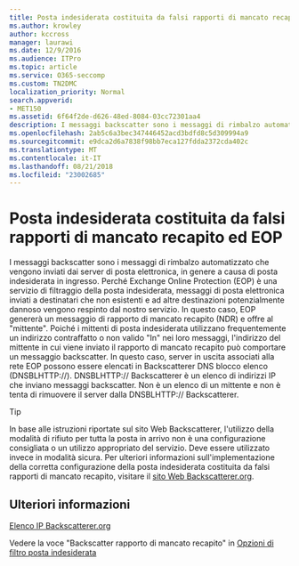 ```yaml
---
title: Posta indesiderata costituita da falsi rapporti di mancato recapito ed EOP
ms.author: krowley
author: kccross
manager: laurawi
ms.date: 12/9/2016
ms.audience: ITPro
ms.topic: article
ms.service: O365-seccomp
ms.custom: TN2DMC
localization_priority: Normal
search.appverid:
- MET150
ms.assetid: 6f64f2de-d626-48ed-8084-03cc72301aa4
description: I messaggi backscatter sono i messaggi di rimbalzo automatizzato che vengono inviati dai server di posta elettronica, in genere a causa di posta indesiderata in ingresso. DNSBLHTTP:// Backscatterer è un elenco di indirizzi IP che inviano messaggi backscatter. Non è un elenco di un mittente e non è tenta di rimuovere il server dalla DNSBLHTTP:// Backscatterer.
ms.openlocfilehash: 2ab5c6a3bec347446452acd3bdfd8c5d309994a9
ms.sourcegitcommit: e9dca2d6a7838f98bb7eca127fdda2372cda402c
ms.translationtype: MT
ms.contentlocale: it-IT
ms.lasthandoff: 08/21/2018
ms.locfileid: "23002685"
---
```

# <a name="backscatter-messages-and-eop"></a>Posta indesiderata costituita da falsi rapporti di mancato recapito ed EOP

I messaggi backscatter sono i messaggi di rimbalzo automatizzato che vengono inviati dai server di posta elettronica, in genere a causa di posta indesiderata in ingresso. Perché Exchange Online Protection (EOP) è una servizio di filtraggio della posta indesiderata, messaggi di posta elettronica inviati a destinatari che non esistenti e ad altre destinazioni potenzialmente dannoso vengono respinto dal nostro servizio. In questo caso, EOP genererà un messaggio di rapporto di mancato recapito (NDR) e offre al "mittente". Poiché i mittenti di posta indesiderata utilizzano frequentemente un indirizzo contraffatto o non valido "In" nei loro messaggi, l'indirizzo del mittente in cui viene inviato il rapporto di mancato recapito può comportare un messaggio backscatter. In questo caso, server in uscita associati alla rete EOP possono essere elencati in Backscatterer DNS blocco elenco (DNSBLHTTP://). DNSBLHTTP:// Backscatterer è un elenco di indirizzi IP che inviano messaggi backscatter. Non è un elenco di un mittente e non è tenta di rimuovere il server dalla DNSBLHTTP:// Backscatterer. 
  
> [!TIP]
> In base alle istruzioni riportate sul sito Web Backscatterer, l'utilizzo della modalità di rifiuto per tutta la posta in arrivo non è una configurazione consigliata o un utilizzo appropriato del servizio. Deve essere utilizzato invece in modalità sicura. Per ulteriori informazioni sull'implementazione della corretta configurazione della posta indesiderata costituita da falsi rapporti di mancato recapito, visitare il [sito Web Backscatterer.org](http://www.backscatterer.org/?target=usage). 
  
## <a name="for-more-information"></a>Ulteriori informazioni

[Elenco IP Backscatterer.org](https://blogs.msdn.com/b/tzink/archive/2012/08/22/the-backscatterer-org-ip-list.aspx)
  
Vedere la voce "Backscatter rapporto di mancato recapito" in [Opzioni di filtro posta indesiderata](advanced-spam-filtering-asf-options.md)
  

